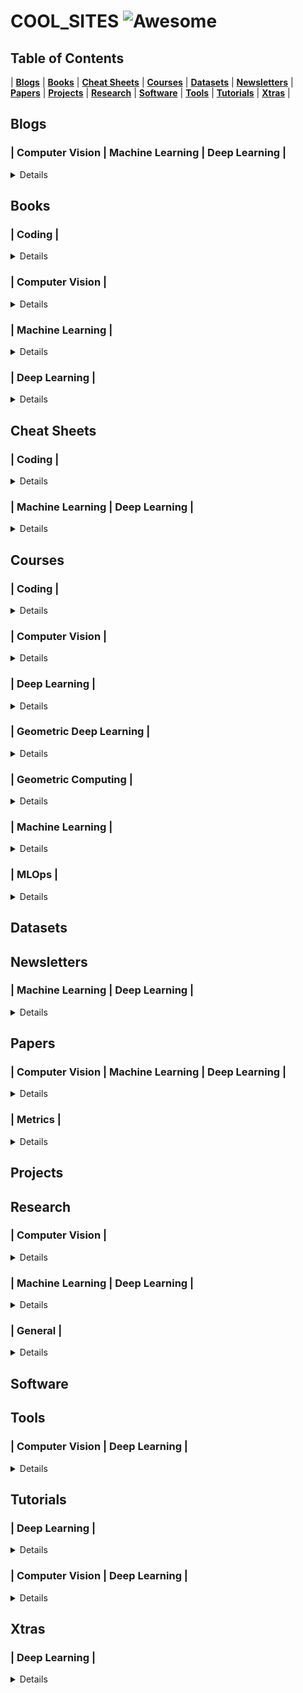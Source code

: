 # COOL_SITES ![Awesome](https://cdn.rawgit.com/sindresorhus/awesome/d7305f38d29fed78fa85652e3a63e154dd8e8829/media/badge.svg)

## Table of Contents

| **[Blogs](#blogs)**
| **[Books](#books)**
| **[Cheat Sheets](#cheat-sheets)**
| **[Courses](#courses)**
| **[Datasets](#datasets)**
| **[Newsletters](#newsletters)**
| **[Papers](#papers)**
| **[Projects](#projects)**
| **[Research](#research)**
| **[Software](#software)**
| **[Tools](#tools)**
| **[Tutorials](#tutorials)**
| **[Xtras](#xtras)**
|

## Blogs
### | Computer Vision | Machine Learning | Deep Learning |
<details>

#### Academic
| Name  | Author |
| ------ | ------ |
| [Blog](https://www.robots.ox.ac.uk/~vgg/blog/) | Oxford Visual Geometry Group |
| [The BAIR Blog](https://bair.berkeley.edu/blog/) | Berkeley Artificial Intelligence Research |

#### Corporate

#### General
| Name  | Author |
| ------ | ------ |
| [Blog](http://karpathy.github.io/)  | Andrej Karpathy  |
| [Distill](https://distill.pub/) | |
| [Lil'Log](https://lilianweng.github.io/) | Lilian Weng |
| [Visualizing machine learning one concept at a time](https://jalammar.github.io/) | Jay Alammar |

#### Geometric DL
| Name  | Author | Year |
| ------ | ------ | ---- |
| [GDL BLogs](https://geometricdeeplearning.com/blogs/) | Michael Bronstein | 2021-22 |

#### Neural Fields
| Title  | Author | Year |
| ------ | ------ | ---- |
| [NeRF Explosion](https://dellaert.github.io/NeRF/) | Frank Dellaert | 2020 |
| [NeRF at ICCV](https://dellaert.github.io/NeRF21/) | Frank Dellaert | 2021 |
| [NeRF at CVPR](https://dellaert.github.io/NeRF22/) | Frank Dellaert | 2022 |
| [NeRF at NeurIPS](https://markboss.me/post/nerf_at_neurips22/) | Mark Boss | 2022 |
| [NeRF at ECCV](https://markboss.me/post/nerf_at_eccv22/) | Mark Boss | 2022 |

#### Specific Posts
| Title  | Author | Year |
| ------ | ------ | ---- |
| [A Recipe for Training Neural Networks](http://karpathy.github.io/2019/04/25/recipe/) | Andrej Karpathy | 2019 |
| [An overview of gradient descent optimization algorithms](https://ruder.io/optimizing-gradient-descent/) | Sebastian Ruder | 2016 |
| [Binary vs. Multi-Class Logistic Regression](https://chrisyeh96.github.io/2018/06/11/logistic-regression.html) | Chris Yeh | 2018 |
| [Making Deep Learning Go Brrrr From First Principles](https://horace.io/brrr_intro.html) | Horace He | 2022 |
| [Normalization in Deep Learning](https://arthurdouillard.com/post/normalization/) | Arthur Douillard | 2018 |
| [Optimization in Deep Learning: AdaGrad, RMSProp, ADAM](https://artemoppermann.com/optimization-in-deep-learning-adagrad-rmsprop-adam/) | Artem Oppermann | 2021 |
| [The Decade of Deep Learning](https://bmk.sh/2019/12/31/The-Decade-of-Deep-Learning/) | Leo Gao | 2019 |
| [Visualizing and Debugging Neural Networks](https://wandb.ai/ayush-thakur/debug-neural-nets/reports/Visualizing-and-Debugging-Neural-Networks-with-PyTorch-and-W-B--Vmlldzo2OTUzNA) | Weights & Biases | 2022 |
</details>

## Books
### | Coding |
<details>

#### C++
| Title  | Author | Year |
| ------ | ------ | ---- |
| [C++ Core Guidelines](https://isocpp.github.io/CppCoreGuidelines/CppCoreGuidelines) | Bjarne Stroustrup | 2022 |
</details>

### | Computer Vision |
<details>

| Title  | Author | Year |
| ------ | ------ | ---- |
| [Computer Vision: Algorithms and Applications](https://szeliski.org/Book/) | Richard Szeliski | 2022 |
| [Computer Vision: Models, Learning, and Inference](http://www.computervisionmodels.com/) \| [draft](http://web4.cs.ucl.ac.uk/staff/s.prince/book/book.pdf) | Simon J.D. Prince | 2012 |
</details>

### | Machine Learning |
<details>

| Title  | Author | Year |
| ------ | ------ | ---- |
| [A Machine Learning Primer](https://www.confetti.ai/assets/ml-primer/ml_primer.pdf) | Mihail Eric | 2020 |
| [Intro to Machine Learning Interviews](https://huyenchip.com/ml-interviews-book/) | Chip Huyen | 2021 |
| [Probabilistic Machine Learning: An Introduction](https://probml.github.io/pml-book/book1.html) \| [draft](https://github.com/probml/pml-book/releases/latest) | Kevin Murphy | 2022 |
| [Probabilistic Machine Learning: Advanced Topics](https://probml.github.io/pml-book/book2.html) \| [draft](https://github.com/probml/pml2-book/releases/latest) | Kevin Murphy | 2023 |
</details>

### | Deep Learning |
<details>

| Title  | Author | Year |
| ------ | ------ | ---- |
| [Deep Learning](https://www.deeplearningbook.org/) | Goodfellow et al. | 2016 |
| [Dive into Deep Learning](https://d2l.ai/) | Zhang et al. | 2022 |
| [The Principles of Deep Learning Theory](https://deeplearningtheory.com/) \| [draft](https://arxiv.org/abs/2106.10165) | Daniel A. Roberts | 2022 |
| [Understanding Deep Learning](https://udlbook.github.io/udlbook/) \| [draft](https://github.com/udlbook/udlbook/releases/download/v0.2.0/UnderstandingDeepLearning_01_10_22_C.pdf) | Simon J.D. Prince | 2022-23 |
</details>

## Cheat Sheets
### | Coding |
<details>

#### C++
| Title  | Author | Year |
| ------ | ------ | ---- |
| [C++ Quick Reference](https://github.com/utkuufuk/cpp-quick-reference) | Utku Ufuk | 2019 |
| [Learn C++ in Y Minutes](https://learnxinyminutes.com/docs/c++/) | Steven Basart | 2022 |
| [Modern C++ Features](https://github.com/AnthonyCalandra/modern-cpp-features) | Anthony Calandra | 2022 |
| [The Pitchfork Layout (PFL)](https://api.csswg.org/bikeshed/?force=1&url=https://raw.githubusercontent.com/vector-of-bool/pitchfork/develop/data/spec.bs) | Colby Pike | 2022 |

#### Python
| Title  | Author | Year |
| ------ | ------ | ---- |
| [Learn Python in Y Minutes](https://learnxinyminutes.com/docs/python/) | Louie Dinh | 2022 |
| [Python Cheat Sheet](https://github.com/AbdulMalikDev/PythonCheatSheet) | Abdul Malik | 2022 |
| [Python CP Cheatsheet](https://github.com/peterlamar/python-cp-cheatsheet) | Peter Lamar | 2022 |
| [Python Leetcode](https://github.com/shiwentao00/Python-leetcode) | Wentao Shi | 2022 |
</details>

### | Machine Learning | Deep Learning |
<details>

| Title  | Author | Year |
| ------ | ------ | ---- |
| [VIP Cheatsheets](https://stanford.edu/~shervine/teaching/) | Shervine Amidi | 2019-20 |
</details>

## Courses
### | Coding |
<details>

#### C++
| Name | Materials | Author | Year |
| ---- | --------- | ------ | ---- |
| Before you C++ | [YouTube](https://www.youtube.com/playlist?list=PLwhKb0RIaIS2fjnHL1qkyGACJAYNZJtke) | Code for yourself | 2022 |
| C++ for yourself | [YouTube](https://www.youtube.com/playlist?list=PLwhKb0RIaIS1sJkejUmWj-0lk7v_xgCuT) | Code for yourself | 2022 |

#### Data Structures & Algorithms
| Name | Materials | Author | Year |
| ---- | --------- | ------ | ---- |
| [MIT 6.006: Introduction to Algorithms](https://ocw.mit.edu/courses/6-006-introduction-to-algorithms-spring-2020/) | [Videos](https://ocw.mit.edu/courses/6-006-introduction-to-algorithms-spring-2020/video_galleries/lecture-videos/) | Erik Demaine | 2020 |
| [MIT 6.851: Advanced Data Structures](http://courses.csail.mit.edu/6.851/spring21/) | | Erik Demaine | 2021 |

#### General
| Name | Materials | Author | Year |
| ---- | --------- | ------ | ---- |
| [Missing Semester](https://missing.csail.mit.edu/) | [YouTube](https://www.youtube.com/playlist?list=PLyzOVJj3bHQuloKGG59rS43e29ro7I57J) | Anish Athalye | 2020 |
</details>

### | Computer Vision |
<details>

| Name | Materials | Author | Year |
| ---- | --------- | ------ | ---- |
| [CMU 16-385: Computer Vision](http://16385.courses.cs.cmu.edu/fall2022/home) | | Matthew O'Toole | 2022 |
| [CMU 16-623: Advanced Computer Vision Apps](http://16623.courses.cs.cmu.edu/) | | Simon Lucey | 2016 |
| NUS CS4277/CS5477 3D Computer Vision | [YouTube](https://www.youtube.com/playlist?list=PLxg0CGqViygP47ERvqHw_v7FVnUovJeaz) | Gim Hee Lee  | 2021 |
| [Stanford CS231A: Computer Vision, From 3D Reconstruction to Recognition](https://web.stanford.edu/class/cs231a/) | [Notes](https://web.stanford.edu/class/cs231a/course_notes.html) | Silvio Savarese | 2022 |
| [TUM Computer Vision II: Multiple View Geometry](https://vision.in.tum.de/teaching/ss2022/mvg2022) | [YouTube](https://www.youtube.com/playlist?list=PLTBdjV_4f-EJn6udZ34tht9EVIW7lbeo4) | Daniel Cremers | 2022 |
| [UMich EECS 442/504: Computer Vision](https://web.eecs.umich.edu/~justincj/teaching/eecs442/WI2021/) | | Justin Johnson | 2021 |
| [UMich EECS 442/504: Computer Vision](https://www.eecs.umich.edu/courses/eecs442-ahowens/fa22/) | | Andrew Owens | 2022 |
| [Uni Tuebingen Computer Vision](https://uni-tuebingen.de/fakultaeten/mathematisch-naturwissenschaftliche-fakultaet/fachbereiche/informatik/lehrstuehle/autonomous-vision/lectures/computer-vision/) | [Notes](https://drive.google.com/file/d/1J4jA3wAteiChtSAdGgd_2PaWklabBsek/view) \| [YouTube](https://www.youtube.com/playlist?list=PL05umP7R6ij35L2MHGzis8AEHz7mg381_) | Andreas Geiger | 2022 |
| [Uni Tuebingen Self-Driving Cars](https://uni-tuebingen.de/fakultaeten/mathematisch-naturwissenschaftliche-fakultaet/fachbereiche/informatik/lehrstuehle/autonomous-vision/lectures/self-driving-cars/) | [YouTube](https://www.youtube.com/playlist?list=PL05umP7R6ij321zzKXK6XCQXAaaYjQbzr) | Andreas Geiger | 2022 |
</details>

### | Deep Learning |
<details>

#### for 3D
| Name | Materials | Author | Year |
| ---- | --------- | ------ | ---- |
| [CMU 16-824: Visual Learning and Recognition](https://visual-learning.cs.cmu.edu/schedule.html) | | Jun-Yan Zhu | 2022 |
| [CMU 16-889: Learning for 3D Vision](https://learning3d.github.io/index.html) | | Shubham Tulsiani | 2022 |
| [ETHZ Deep Learning for Computer Vision: Seminal Work](https://www.cvg.ethz.ch/teaching/dlseminar/) | | Dr. Iro Armeni | 2022 |
| [MIT Machine Learning for Inverse Graphics](https://www.scenerepresentations.org/courses/inverse-graphics/) | | Vincent Sitzmann | 2022 |
| [Stanford CS348I: Computer Graphics in the Era of AI](http://cs348i.stanford.edu/) | | C. Karen Liu | 2021 |
| [UC San Diego Machine Learning Meets Geometry](https://haosulab.github.io/ml-meets-geometry/WI22/index.html) | | Hao Su | 2022 |

#### for Coders
| Name | Materials | Author | Year |
| ---- | --------- | ------ | ---- |
| [Practical Deep Learning for Coders](https://course.fast.ai/) | [YouTube](https://www.youtube.com/playlist?list=PLfYUBJiXbdtSvpQjSnJJ_PmDQB_VyT5iU) | fast.ai | 2022 |
| [From Deep Learning Foundations to Stable Diffusion](https://www.fast.ai/posts/part2-2022.html) | | fast.ai | 2022 |

#### for CV
| Name | Materials | Author | Year |
| ---- | --------- | ------ | ---- |
| [MIT Advances in Computer Vision](https://www.scenerepresentations.org/courses/6869-advances/) | | Vincent Sitzmann | 2023 |
| [Stanford CS231n: Deep Learning for Computer Vision](http://cs231n.stanford.edu/) | [Notes](https://cs231n.github.io/) \| [YouTube](https://www.youtube.com/playlist?list=PL3FW7Lu3i5JvHM8ljYj-zLfQRF3EO8sYv) | Fei-Fei Li | 2022 |
| [UCF CAP5415: Computer Vision](https://www.crcv.ucf.edu/courses/cap5415-fall-2021/) | [YouTube](https://www.youtube.com/playlist?list=PLd3hlSJsX_IkXSinyREhlMjFvpNfpazfN) | Yogesh S Rawat | 2021 |
| [UCF CAP6412: Advanced Computer Vision](https://www.crcv.ucf.edu/courses/cap6412-spring-2022/) | | Mubarak Shah | 2022 |
| [UMich EECS 498.008/598.008: Deep Learning for Computer Vision](https://web.eecs.umich.edu/~justincj/teaching/eecs498/WI2022/) | [YouTube](https://www.youtube.com/playlist?list=PL5-TkQAfAZFbzxjBHtzdVCWE0Zbhomg7r) | Justin Johnson | 2022 |
| [University of Rennes Deep Learning for Vision](https://sif-dlv.github.io/) | | Yannis Avrithis | 2020 |
| [UW CSE 455: The Ancient Secrets of Computer Vision](https://pjreddie.com/courses/computer-vision/) | [YouTube](https://www.youtube.com/playlist?list=PLjMXczUzEYcHvw5YYSU92WrY8IwhTuq7p) | Joseph Redmon | 2018 |
| [WAIC Deep Learning for Computer Vision: Fundamentals and Applications](https://dl4cv.github.io/) | [YouTube](https://www.youtube.com/playlist?list=PL_Z2_U9MIJdNgFM7-f2fZ9ZxjVRP_jhJv) | Assaf Shocher | 2021 |

#### for NLP
| Name | Materials | Author | Year |
| ---- | --------- | ------ | ---- |
| [Stanford CS 224N: Natural Language Processing with Deep Learning](http://web.stanford.edu/class/cs224n/) | [YouTube](https://www.youtube.com/playlist?list=PLoROMvodv4rOSH4v6133s9LFPRHjEmbmJ) | Chris Manning | 2022 |

#### General
| Name | Materials | Author | Year |
| ---- | --------- | ------ | ---- |
| [CMU 10-414/714: Deep Learning Systems](https://dlsyscourse.org/) | [YouTube](https://www.youtube.com/channel/UC3-KIvmiIaZimgXMNt7F99g) | Tianqi Chen | 2022 |
| [CMU 11-785: Introduction to Deep Learning](https://deeplearning.cs.cmu.edu/S22/index.html) | [Notes](http://mlsp.cs.cmu.edu/people/rsingh/IDLbook.html) | Bhiksha Raj | 2022 |
| [DeepCourse](https://arthurdouillard.com/deepcourse/) | | Arthur Douillard | 2021 |
| [MIT 6.S898: Deep Learning](https://phillipi.github.io/6.s898/2021/index.html) | | Phillip Isola | 2021 |
| [MIT 6.S898: Deep Learning](https://phillipi.github.io/6.s898/) | | Phillip Isola | 2022 |
| Neural Networks: Zero to Hero | [YouTube](https://www.youtube.com/playlist?list=PLAqhIrjkxbuWI23v9cThsA9GvCAUhRvKZ) | Andrej Karpathy | 2022 |
| [Stanford CS25: Transformers United](https://web.stanford.edu/class/cs25/) | [YouTube](https://www.youtube.com/playlist?list=PLoROMvodv4rNiJRchCzutFw5ItR_Z27CM) | Div Garg | 2021 |
| [UMD CMSC 828W: Foundations of Deep Learning](https://www.cs.umd.edu/class/fall2020/cmsc828W/) | [YouTube](https://www.youtube.com/playlist?list=PLHgjs9ncvHi80UCSlSvQe-TK_uOyDv_Jf) | Soheil Feizi | 2020 |
| [Uni Tuebingen Deep Learning](https://uni-tuebingen.de/fakultaeten/mathematisch-naturwissenschaftliche-fakultaet/fachbereiche/informatik/lehrstuehle/autonomous-vision/lectures/deep-learning/) | [Notes](https://drive.google.com/file/d/16TaFr6d3eZXNkShgJJxaf6CN7xz1eOBs/view) \| [YouTube](https://www.youtube.com/playlist?list=PL05umP7R6ij3NTWIdtMbfvX7Z-4WEXRqD) | Andreas Geiger | 2021 |
| [UvA Deep Learning Course](https://uvadlc.github.io/) | | Xiantong Zhen | 2021 |
| [UvA Deep Learning II Course](https://uvadl2c.github.io/) | | Efstratios Gavves | 2022 |

#### Theory
| Name | Materials | Author | Year |
| ---- | --------- | ------ | ---- |
| [Categories for AI](https://cats.for.ai/) | YouTube | Andrew Dudzik | 2022 |
| [NYU MathsDL](https://joanbruna.github.io/MathsDL-spring18/) | | Joan Bruna | 2018|
| [NYU MathsDL](https://joanbruna.github.io/MathsDL-spring19/) | | Joan Bruna | 2019|
| [Uni Tuebingen Mathematics for Machine Learning](https://www.tml.cs.uni-tuebingen.de/teaching/2020_maths_for_ml/index.php) | [YouTube](https://www.youtube.com/playlist?list=PL05umP7R6ij1a6KdEy8PVE9zoCv6SlHRS) | Ulrike von Luxburg | 2021 |
</details>

### | Geometric Deep Learning |
<details>

| Name | Materials | Author | Year |
| ---- | --------- | ------ | ---- |
| [AMMI Geometric Deep Learning Course](https://geometricdeeplearning.com/lectures_2021/) | [proto-book](https://arxiv.org/abs/2104.13478) \| [YouTube](https://www.youtube.com/playlist?list=PLn2-dEmQeTfQ8YVuHBOvAhUlnIPYxkeu3) | Michael Bronstein | 2021 |
| [AMMI Geometric Deep Learning Course](https://geometricdeeplearning.com/lectures/) | [proto-book](https://arxiv.org/abs/2104.13478) \| [YouTube](https://www.youtube.com/playlist?list=PLn2-dEmQeTfSLXW8yXP4q_Ii58wFdxb3C) | Michael Bronstein | 2022 |
| First Italian School on Geometric Deep Learning | [YouTube](https://www.youtube.com/playlist?list=PLn2-dEmQeTfRQXLKf9Fmlk3HmReGg3YZZ) | Michael Bronstein | 2022 |
| [Stanford CS224W: Machine Learning with Graphs](http://web.stanford.edu/class/cs224w/) | [YouTube](https://www.youtube.com/playlist?list=PLoROMvodv4rPLKxIpqhjhPgdQy7imNkDn) | Jure Leskovec | 2022|
| [Standford CS468: Non-Euclidean Methods in Machine Learning](http://graphics.stanford.edu/courses/cs468-20-fall/index.html) | | Tolga Birdal | 2020 |
| [UvA: An Introduction to Group Equivariant Deep Learning](https://uvagedl.github.io/) | [Notes](https://uvagedl.github.io/GroupConvLectureNotes.pdf) \| [YouTube](https://www.youtube.com/playlist?list=PL8FnQMH2k7jzPrxqdYufoiYVHim8PyZWd) | Erik Bekkers | 2022 |
</details>

### | Geometric Computing |
<details>

| Name | Materials | Author | Year |
| ---- | --------- | ------ | ---- |
| [CMU 15-462/662: Computer Graphics](http://15462.courses.cs.cmu.edu/fall2021/) | [YouTube](https://www.youtube.com/playlist?list=PL9_jI1bdZmz2emSh0UQ5iOdT2xRHFHL7E) | Keenan Crane | 2020 |
| [CMU 15-458/858: Discrete Differential Geometry](https://brickisland.net/DDGSpring2022/) | [Notes](http://www.cs.cmu.edu/~kmcrane/Projects/DDG/paper.pdf) \| [YouTube](https://www.youtube.com/playlist?list=PL9_jI1bdZmz0hIrNCMQW1YmZysAiIYSSS) | Keenan Crane | 2022 |
| MIT 6.837: Introduction to Computer Graphics | [YouTube](https://www.youtube.com/playlist?list=PLQ3UicqQtfNtqt2yL3KgKV-yn0NEPbRVi) | Justin Solomon | 2021 |
| [MIT 6.838: Shape Analysis](http://groups.csail.mit.edu/gdpgroup/6838_spring_2021.html) | [YouTube](https://www.youtube.com/playlist?list=PLQ3UicqQtfNtUcdTMLgKSTTOiEsCw2VBW) | Justin Solomon | 2021 |
</details>

### | Machine Learning |
<details>

| Name | Materials | Author | Year |
| ---- | --------- | ------ | ---- |
| [Berkeley CS 189/289A: Introduction to Machine Learning](https://people.eecs.berkeley.edu/~jrs/189/) | [Notes](http://www.cs.berkeley.edu/~jrs/papers/machlearn.pdf) | Jonathan Shewchuk | 2022 |
| [Machine Learning University](https://mlu-explain.github.io/) | Jared Wilber | 2021-22 |
</details>

### | MLOps |
<details>

| Name | Materials | Author | Year |
| ---- | --------- | ------ | ---- |
| [Full Stack Deep Learning](https://fullstackdeeplearning.com/course/2022/) | [YouTube](https://www.youtube.com/c/FullStackDeepLearning) | Charles Frye | 2022 |
| Operationalizing Machine Learning: An Interview Study | [Paper](https://arxiv.org/abs/2209.09125) | Shreya Shankar et al. | 2022 |
| [Stanford CS 329S: Machine Learning Systems Design](https://stanford-cs329s.github.io/) | [Demo Day](https://www.youtube.com/watch?v=AZNTqytOhXk&t=12771s) | Chip Huyen | 2022 |
</details>

## Datasets

## Newsletters
### | Machine Learning | Deep Learning |
<details>

| Name | Author |
| ---- | ------ |
| [Davis Summarizes Papers](https://dblalock.substack.com/) | Davis Blalock |
| [Import AI](https://jack-clark.net/) | Jack Clark |
| [Newsletter](https://paperswithcode.com/newsletter) | Papers with Code |
| [The Batch](https://www.deeplearning.ai/the-batch/) | DeepLearning.AI |
| [The Gradient](https://thegradient.pub/) | |
</details>

## Papers
### | Computer Vision | Machine Learning | Deep Learning |
<details>

#### Aggregators
| Name | Author |
| ---- | ------ |
| [arxiv sanity lite](https://arxiv-sanity-lite.com/) | Andrej Karpathy |
| [Bird's-eye views of conference proceedings]() | Tanel Pärnamaa |
| [Deep Learning Monitor](https://deeplearn.org/) | Raphael Shu |
| [Neural Fields in Visual Computing](https://neuralfields.cs.brown.edu/index.html) | Xie et al. |
| [Recent Papers](https://papers.labml.ai/papers/recent/) | labml.ai |
| [Trending Research](https://paperswithcode.com/) | Papers with Code |
| [Zeta Alpha](https://search.zeta-alpha.com/?q=&retrieval_unit=document&sort_by=citations) | |

#### Reading Groups
| Name | Video | Author |
| ---- | ----- | ------ |
| [Paper Reading Group](https://wandb.ai/site/paper-reading-group) | [YouTube](https://www.youtube.com/playlist?list=PLD80i8An1OEG_vpqwQgwH1gIxeb9r30u5) | Weights & Biases |

#### Reading Lists
| Name | Author |
| ---- | ------ |
| [AI/ML Papers List](https://aman.ai/papers/) | Aman Chadha |
| [Anthology of Modern ML](https://github.com/dmarx/anthology-of-modern-ml) | David Marx |
| [Landmark Papers in Machine Learning](https://github.com/daturkel/learning-papers) | Dan Turkel |
| [Machine Learning at Berkeley Reading List](https://ml.berkeley.edu/reading-list/) | Chris Bender |

#### Surveys
| Title | Author | Year |
| ----- | ------ | ---- |
| [3D Vision with Transformers: A Survey](https://arxiv.org/abs/2208.04309) | Jean Lahoud | 2022 |
| [A Survey on Graph Neural Networks and Graph Transformers in Computer Vision: A Task-Oriented Perspective](https://arxiv.org/abs/2209.13232) | Chaoqi Chen | 2022 |
| [A survey on the current state of the art on deep learning 3D reconstruction](https://ieeexplore.ieee.org/document/9733639) | Bogdan Maxim | 2021 |
| [A Survey on Transformers for Point Cloud Processing: An Updated Overview](https://ieeexplore.ieee.org/document/9857927) | Jiahao Zeng | 2022 |
| [Deep learning for monocular depth estimation: A review](https://www.sciencedirect.com/science/article/abs/pii/S0925231220320014) | Yue Ming | 2021 |
| [Diffusion Models in Vision: A Survey](https://arxiv.org/abs/2209.04747) | Florinel-Alin Croitoru | 2022 |

#### With Code
| Name | Author |
| ---- | ------ |
| [Annotated PyTorch Paper Implementations](https://nn.labml.ai/) | labml.ai |
</details>

### | Metrics |
<details>

| Name | Author |
| ---- | ------ |
| [Top Publications](https://scholar.google.com/citations?view_op=top_venues&hl=en) | Google Scholar |
</details>

## Projects

## Research
### | Computer Vision |
<details>

#### Advice
| Title | Author | Year |
| ----- | ------ | ---- |
| [How to do research in Computer Vision](http://3dvision.princeton.edu/courses/COS598/2014sp/slides/lecture21_how2research.pdf) | Jianxiong Xiao | 2012 |
</details>

### | Machine Learning | Deep Learning |
<details>

#### Advice
| Title | Author | Year |
| ----- | ------ | ---- |
| [How to ML Paper - A Brief Guide](https://docs.google.com/document/d/16R1E2ExKUCP5SlXWHr-KzbVDx9DBUclra-EbU8IB-iE/edit) | Jakob Foerster | 2022 |

#### Courses
| Title | Author | Year |
| ----- | ------ | ---- |
| [Harvard CS197: AI Research Experiences](https://www.cs197.seas.harvard.edu/) | Pranav Rajpurkar | 2022 |
</details>

### | General |
<details>

#### Advice
| Title | Author | Year |
| ----- | ------ | ---- |
| [How to do good research, get it published](https://www.cs.ucr.edu/~eamonn/public/SDM_How_to_do_Research_Keogh.pdf) | Eamonn Keogh | 2012 |
</details>

## Software

## Tools
### | Computer Vision | Deep Learning |
<details>

| Name | Author | Year |
| ---- | ------ | ---- |
| [Netscope CNN Analyzer](https://dgschwend.github.io/netscope/) | David Gschwend | 2018 |
</details>

## Tutorials
### | Deep Learning |
<details>

| Title  | Video | Conference | Year |
| ------ | ----- | ---------- | ---- |
| [DeepMath](https://deepmath-conference.com/) | [YouTube](https://www.youtube.com/channel/UCamugMiftSeZo4EjdtePPyw) | DeepMath | 2018-22 |
</details>

### | Computer Vision | Deep Learning |
<details>

| Title  | Video | Conference | Year |
| ------ | ----- | ---------- | ---- |
| [Denoising Diffusion-based Generative Modeling](https://cvpr2022-tutorial-diffusion-models.github.io/) | [YouTube](https://www.youtube.com/watch?v=cS6JQpEY9cs) | CVPR | 2022 |
| [Neural Fields in Computer Vision](https://neuralfields.cs.brown.edu/cvpr22) | [YouTube](https://youtu.be/PeRRp1cFuH4) | CVPR | 2022 |
| [Vision-and-Language Pre-training](https://vlp-tutorial.github.io/) | [YouTube](https://www.youtube.com/playlist?list=PLD7HFcN7LXReStQTD5HqA8YY4iXDeh3NE) | CVPR | 2022|
</details>

## Xtras
### | Deep Learning |
<details>

| Name | Author |
| ---- | ------ |
| [Deep Learning Drizzle](https://deep-learning-drizzle.github.io/) | Mario |
| [Do You Even Learn](https://github.com/BAILOOL/DoYouEvenLearn) | Alex Bailo |
</details>
